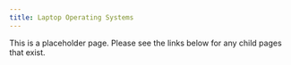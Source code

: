 ```yaml
---
title: Laptop Operating Systems
---
```


This is a placeholder page. Please see the links below for any child pages that exist.
